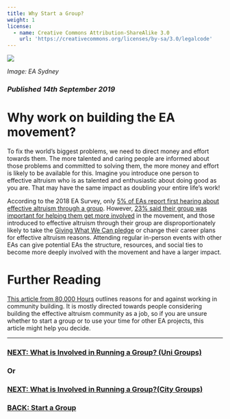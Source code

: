 ```yaml
---
title: Why Start a Group?
weight: 1
license:
  - name: Creative Commons Attribution-ShareAlike 3.0
    url: 'https://creativecommons.org/licenses/by-sa/3.0/legalcode'
---
```

<p class="large_image_wrapper">
 <img src="/img/easydneystartwhy.png" float="left">
</p>

*Image: EA Sydney*

### *Published 14th September 2019*

# Why work on building the EA movement?

To fix the world’s biggest problems, we need to direct money and effort towards them. The more talented and caring people are informed about those problems and committed to solving them, the more money and effort is likely to be available for this. Imagine you introduce one person to effective altruism who is as talented and enthusiastic about doing good as you are. That may have the same impact as doubling your entire life’s work!

According to the 2018 EA Survey, only <a target="_blank" href="https://forum.effectivealtruism.org/posts/S4WmbHJr32WcmwFD7/ea-survey-series-2018-where-people-first-hear-about-ea-and">5% of EAs report first hearing about effective altruism through a group</a>. However, <a target="_blank" href="https://forum.effectivealtruism.org/posts/uPFx462NAamBo5Eqq/ea-survey-series-2018-how-do-people-get-involved-in-ea">23% said their group was important for helping them get more involved</a> in the movement, and those introduced to effective altruism through their group are disproportionately likely to take the <a target="_blank" href="https://www.givingwhatwecan.org/pledge/">Giving What We Can pledge</a> or change their career plans for effective altruism reasons. Attending regular in-person events with other EAs can give potential EAs the structure, resources, and social ties to become more deeply involved with the movement and have a larger impact.

# Further Reading

<a target="_blank" href="https://80000hours.org/problem-profiles/promoting-effective-altruism/">This article from 80,000 Hours</a> outlines reasons for and against working in community building. It is mostly directed towards people considering building the effective altruism community as a job, so if you are unsure whether to start a group or to use your time for other EA projects, this article might help you decide.

<hr>

### [NEXT: What is Involved in Running a Group? (Uni Groups)](/start/run-uni-group/)

### Or

### [NEXT: What is Involved in Running a Group?(City Groups)](/start/run-city-group/)

### [BACK: Start a Group](/start/)
